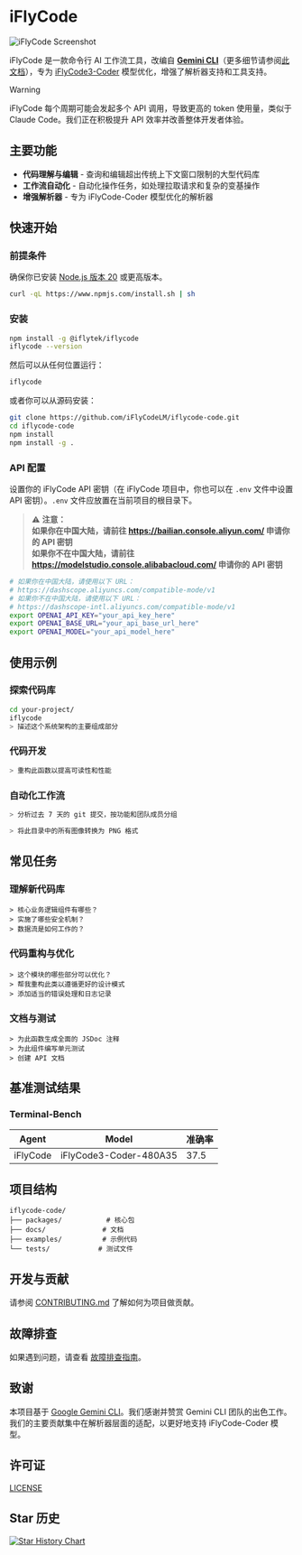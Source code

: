 # iFlyCode

![iFlyCode Screenshot](./docs/assets/iflycode-screenshot.png)

iFlyCode 是一款命令行 AI 工作流工具，改编自 [**Gemini CLI**](https://github.com/google-gemini/gemini-cli)（更多细节请参阅[此文档](./README.gemini.md)），专为 [iFlyCode3-Coder](https://github.com/iFlyCodeLM/iFlyCode3-Coder) 模型优化，增强了解析器支持和工具支持。

> [!WARNING]
> iFlyCode 每个周期可能会发起多个 API 调用，导致更高的 token 使用量，类似于 Claude Code。我们正在积极提升 API 效率并改善整体开发者体验。

## 主要功能

- **代码理解与编辑** - 查询和编辑超出传统上下文窗口限制的大型代码库
- **工作流自动化** - 自动化操作任务，如处理拉取请求和复杂的变基操作
- **增强解析器** - 专为 iFlyCode-Coder 模型优化的解析器

## 快速开始

### 前提条件

确保你已安装 [Node.js 版本 20](https://nodejs.org/en/download) 或更高版本。

```bash
curl -qL https://www.npmjs.com/install.sh | sh
```

### 安装

```bash
npm install -g @iflytek/iflycode
iflycode --version
```

然后可以从任何位置运行：

```bash
iflycode
```

或者你可以从源码安装：

```bash
git clone https://github.com/iFlyCodeLM/iflycode-code.git
cd iflycode-code
npm install
npm install -g .
```

### API 配置

设置你的 iFlyCode API 密钥（在 iFlyCode 项目中，你也可以在 `.env` 文件中设置 API 密钥）。`.env` 文件应放置在当前项目的根目录下。

> ⚠️ **注意：** <br>
> **如果你在中国大陆，请前往 https://bailian.console.aliyun.com/ 申请你的 API 密钥** <br>
> **如果你不在中国大陆，请前往 https://modelstudio.console.alibabacloud.com/ 申请你的 API 密钥**

```bash
# 如果你在中国大陆，请使用以下 URL：
# https://dashscope.aliyuncs.com/compatible-mode/v1
# 如果你不在中国大陆，请使用以下 URL：
# https://dashscope-intl.aliyuncs.com/compatible-mode/v1
export OPENAI_API_KEY="your_api_key_here"
export OPENAI_BASE_URL="your_api_base_url_here"
export OPENAI_MODEL="your_api_model_here"
```

## 使用示例

### 探索代码库

```sh
cd your-project/
iflycode
> 描述这个系统架构的主要组成部分
```

### 代码开发

```sh
> 重构此函数以提高可读性和性能
```

### 自动化工作流

```sh
> 分析过去 7 天的 git 提交，按功能和团队成员分组
```

```sh
> 将此目录中的所有图像转换为 PNG 格式
```

## 常见任务

### 理解新代码库

```text
> 核心业务逻辑组件有哪些？
> 实施了哪些安全机制？
> 数据流是如何工作的？
```

### 代码重构与优化

```text
> 这个模块的哪些部分可以优化？
> 帮我重构此类以遵循更好的设计模式
> 添加适当的错误处理和日志记录
```

### 文档与测试

```text
> 为此函数生成全面的 JSDoc 注释
> 为此组件编写单元测试
> 创建 API 文档
```

## 基准测试结果

### Terminal-Bench

| Agent     | Model              | 准确率 |
| --------- | ------------------ | ------ |
| iFlyCode | iFlyCode3-Coder-480A35 | 37.5   |

## 项目结构

```
iflycode-code/
├── packages/           # 核心包
├── docs/              # 文档
├── examples/          # 示例代码
└── tests/            # 测试文件
```

## 开发与贡献

请参阅 [CONTRIBUTING.md](./CONTRIBUTING.md) 了解如何为项目做贡献。

## 故障排查

如果遇到问题，请查看 [故障排查指南](docs/troubleshooting.md)。

## 致谢

本项目基于 [Google Gemini CLI](https://github.com/google-gemini/gemini-cli)。我们感谢并赞赏 Gemini CLI 团队的出色工作。我们的主要贡献集中在解析器层面的适配，以更好地支持 iFlyCode-Coder 模型。

## 许可证

[LICENSE](./LICENSE)

## Star 历史

[![Star History Chart](https://api.star-history.com/svg?repos=iFlyCodeLM/iflycode-code&type=Date)](https://www.star-history.com/#iFlyCodeLM/iflycode-code&Date)